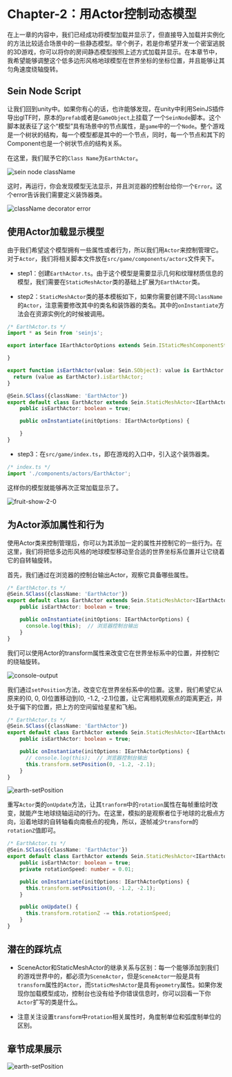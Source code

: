 # Chapter-2：用Actor控制动态模型

在上一章的内容中，我们已经成功将模型加载并显示了，但直接导入加载并实例化的方法比较适合场景中的一些静态模型。举个例子，若是你希望开发一个密室逃脱的3D游戏，你可以将你的房间静态模型按照上述方式加载并显示。在本章节中，我希望能够调整这个低多边形风格地球模型在世界坐标的坐标位置，并且能够让其匀角速度绕轴旋转。

## Sein Node Script

让我们回到unity中。如果你有心的话，也许能够发现，在unity中利用SeinJS插件导出glTF时，原本的``prefab``或者是``GameObject``上挂载了一个``SeinNode``脚本。这个脚本就表征了这个“模型”具有场景中的节点属性，是``game``中的一个``Node``。整个游戏是一个树状的结构，每一个模型都是其中的一个节点，同时，每一个节点和其下的Component也是一个树状节点的结构关系。

在这里，我们赋予它的``Class Name``为``EarthActor``。

![sein node className](/assets/tutorials/developer/img/chapter2-0.png)

这时，再运行，你会发现模型无法显示，并且浏览器的控制台给你一个``Error``。这个error告诉我们需要定义装饰器类。

![className decorator error](/assets/tutorials/developer/img/chapter2-1.png)

## 使用Actor加载显示模型

由于我们希望这个模型拥有一些属性或者行为，所以我们用``Actor``来控制管理它。对于``Actor``，我们将相关脚本文件放在``src/game/components/actors``文件夹下。

- step1：创建``EarthActor.ts``。由于这个模型是需要显示几何和纹理材质信息的模型，我们需要在``StaticMeshActor``类的基础上扩展为``EarthActor``类。

- step2：``StaticMeshActor``类的基本模板如下，如果你需要创建不同``className``的``Actor``，注意需要修改其中的类名和装饰器的类名。其中的``onInstantiate``方法会在资源实例化的时候被调用。
  
```ts
/* EarthActor.ts */
import * as Sein from 'seinjs';

export interface IEarthActorOptions extends Sein.IStaticMeshComponentState {

}

export function isEarthActor(value: Sein.SObject): value is EarthActor {
  return (value as EarthActor).isEarthActor;
}

@Sein.SClass({className: 'EarthActor'})
export default class EarthActor extends Sein.StaticMeshActor<IEarthActorOptions> {
    public isEarthActor: boolean = true;

    public onInstantiate(initOptions: IEarthActorOptions) {

    }
}
```

- step3：在``src/game/index.ts``，即在游戏的入口中，引入这个装饰器类。

```ts
/* index.ts */
import './components/actors/EarthActor';
```

这样你的模型就能够再次正常加载显示了。

![fruit-show-2-0](/assets/tutorials/developer/img/chapter1-6.png)

## 为Actor添加属性和行为

使用Actor类来控制管理后，你可以为其添加一定的属性并控制它的一些行为。在这里，我们将把低多边形风格的地球模型移动至合适的世界坐标系位置并让它绕着它的自转轴旋转。

首先，我们通过在浏览器的控制台输出Actor，观察它具备哪些属性。

```ts
/* EarthActor.ts */
@Sein.SClass({className: 'EarthActor'})
export default class EarthActor extends Sein.StaticMeshActor<IEarthActorOptions> {
    public isEarthActor: boolean = true;

    public onInstantiate(initOptions: IEarthActorOptions) {
      console.log(this);  // 浏览器控制台输出
    }
}
```

我们可以使用Actor的transform属性来改变它在世界坐标系中的位置，并控制它的绕轴旋转。

![console-output](/assets/tutorials/developer/img/chapter2-2.png)

我们通过``setPosition``方法，改变它在世界坐标系中的位置。这里，我们希望它从原来的(0, 0, 0)位置移动到(0, -1.2, -2.1)位置，让它离相机观察点的距离更近，并处于偏下的位置，把上方的空间留给星星和飞船。

```ts
/* EarthActor.ts */
@Sein.SClass({className: 'EarthActor'})
export default class EarthActor extends Sein.StaticMeshActor<IEarthActorOptions> {
    public isEarthActor: boolean = true;

    public onInstantiate(initOptions: IEarthActorOptions) {
      // console.log(this);  // 浏览器控制台输出
      this.transform.setPosition(0, -1.2, -2.1);
    }
}
```

![earth-setPosition](/assets/tutorials/developer/img/chapter2-3.png)

重写``Actor``类的``onUpdate``方法，让其``tranform``中的``rotation``属性在每帧重绘时改变，就能产生地球绕轴运动的行为。在这里，模拟的是观察者位于地球的北极点方向，沿着地球的自转轴看向南极点的视角，所以，逐帧减少``transform``的``rotationZ``值即可。

```ts
/* EarthActor.ts */
@Sein.SClass({className: 'EarthActor'})
export default class EarthActor extends Sein.StaticMeshActor<IEarthActorOptions> {
    public isEarthActor: boolean = true;
    private rotationSpeed: number = 0.01;

    public onInstantiate(initOptions: IEarthActorOptions) {
      this.transform.setPosition(0, -1.2, -2.1);
    }

    public onUpdate() {
      this.transform.rotationZ -= this.rotationSpeed;
    }
}
```

## 潜在的踩坑点

* SceneActor和StaticMeshActor的继承关系与区别：每一个能够添加到我们的游戏世界中的，都必须为``SceneActor``，但是``SceneActor``一般是具有``transform``属性的``Actor``，而``StaticMeshActor``是具有``geometry``属性。如果你发现你加载模型成功，控制台也没有给予你错误信息时，你可以回看一下你``Actor``扩写的类是什么。

* 注意关注设置``transform``中``rotation``相关属性时，角度制单位和弧度制单位的区别。

## 章节成果展示

![earth-setPosition](/assets/tutorials/developer/img/chapter2-4.gif)

<!-- ## 章节代码参考

// TODO
// EarthActor.ts -->